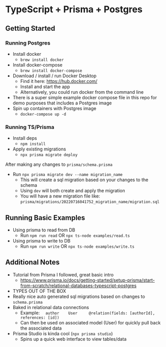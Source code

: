 # TypeScript + Prisma + Postgres

## Getting Started

### Running Postgres
- Install docker
  - `brew install docker`
- Install docker-compose
  - `brew install docker-compose`
- Download / install / run Docker Desktop
	- Find it here: https://hub.docker.com/
  - Install and start the app
  - Alternatively, you could run docker from the command line
- There is a super simple example docker compose file in this repo for demo purposes that includes a Postgres image
- Spin up containers with Postgres image
  - `docker-compose up -d`

### Running TS/Prisma

- Install deps
  - `npm install`
- Apply existing migrations
  - `npx prisma migrate deploy`

After making any changes to `prisma/schema.prisma`
- Run `npx prisma migrate dev --name migration_name`
  - This will create a sql migration based on your changes to the schema
  - Using `dev` will both create and apply the migration
  - You will have a new migration file like: `prisma/migrations/20220716041752_migration_name/migration.sql`

## Running Basic Examples

- Using prisma to read from DB
  - Run `npm run read` OR `npx ts-node examples/read.ts`
- Using prisma to write to DB
  - Run `npm run write` OR `npx ts-node examples/write.ts`

## Additional Notes

- Tutorial from Prisma I followed, great basic intro
  - https://www.prisma.io/docs/getting-started/setup-prisma/start-from-scratch/relational-databases-typescript-postgres
- TYPES OUT OF THE BOX
- Really nice auto generated sql migrations based on changes to `schema.prisma`
- Baked in relational data connections
  - Example: `  author    User     @relation(fields: [authorId], references: [id])`
  - Can then be used on associated model (User) for quickly pull back the associated data
- Prisma Studio is kinda cool (`npx prisma studio`)
  - Spins up a quick web interface to view tables/data
